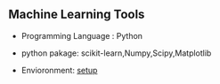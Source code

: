 ## Machine Learning Tools

- Programming Language : Python <br/>

 - python pakage: scikit-learn,Numpy,Scipy,Matplotlib
 
 - Envioronment: [setup](http://chrisstrelioff.ws/sandbox/2014/06/04/install_and_setup_python_and_packages_on_ubuntu_14_04.html)

